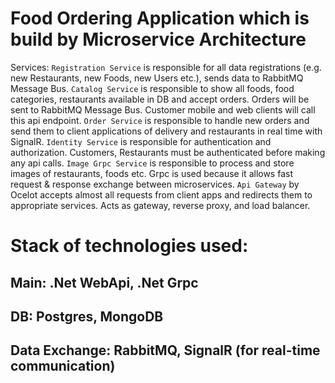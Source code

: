 # Food Ordering Application which is build by Microservice Architecture

Services:
`Registration Service` is responsible for all data registrations (e.g. new Restaurants, new Foods, new Users etc.), sends data to RabbitMQ Message Bus.
`Catalog Service` is responsible to show all foods, food categories, restaurants available in DB and accept orders. Orders will be sent to RabbitMQ Message Bus. Customer mobile and web clients will call this api endpoint.
`Order Service` is responsible to handle new orders and send them to client applications of delivery and restaurants in real time with SignalR.
`Identity Service` is responsible for authentication and authorization. Customers, Restaurants must be authenticated before making any api calls.
`Image Grpc Service` is responsible to process and store images of restaurants, foods etc. Grpc is used because it allows fast request & response exchange between microservices.
`Api Gateway` by Ocelot accepts almost all requests from client apps and redirects them to appropriate services. Acts as gateway, reverse proxy, and load balancer.

# Stack of technologies used:
## Main: .Net WebApi, .Net Grpc
## DB: Postgres, MongoDB
## Data Exchange: RabbitMQ, SignalR (for real-time communication)

